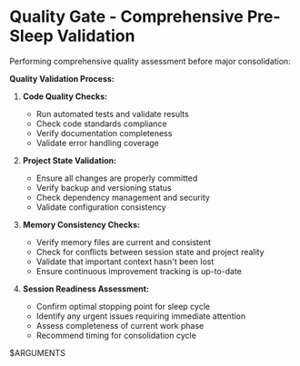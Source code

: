# Quality Gate - Comprehensive Pre-Sleep Validation
Performing comprehensive quality assessment before major consolidation:

**Quality Validation Process:**
1. **Code Quality Checks:**
   - Run automated tests and validate results
   - Check code standards compliance
   - Verify documentation completeness
   - Validate error handling coverage

2. **Project State Validation:**
   - Ensure all changes are properly committed
   - Verify backup and versioning status
   - Check dependency management and security
   - Validate configuration consistency

3. **Memory Consistency Checks:**
   - Verify memory files are current and consistent
   - Check for conflicts between session state and project reality
   - Validate that important context hasn't been lost
   - Ensure continuous improvement tracking is up-to-date

4. **Session Readiness Assessment:**
   - Confirm optimal stopping point for sleep cycle
   - Identify any urgent issues requiring immediate attention
   - Assess completeness of current work phase
   - Recommend timing for consolidation cycle

$ARGUMENTS
